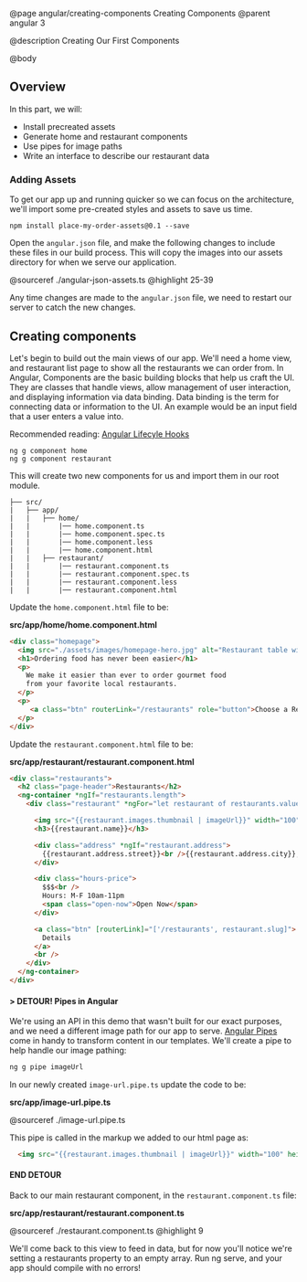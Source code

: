 @page angular/creating-components Creating Components
@parent angular 3

@description Creating Our First Components

@body

## Overview

In this part, we will:

- Install precreated assets
- Generate home and restaurant components
- Use pipes for image paths
- Write an interface to describe our restaurant data

### Adding Assets

To get our app up and running quicker so we can focus on the architecture, we'll import some pre-created styles and assets to save us time.

```shell
npm install place-my-order-assets@0.1 --save
```

Open the ``angular.json`` file, and make the following changes to include these files in our build process. This will copy the images into our assets directory for when we serve our application.

@sourceref ./angular-json-assets.ts
@highlight 25-39

Any time changes are made to the `angular.json` file, we need to restart our server to catch the new changes. 

## Creating components

Let's begin to build out the main views of our app. We'll need a home view, and restaurant list page to show all the restaurants we can order from. In Angular, Components are the basic building blocks that help us craft the UI. They are classes that handle views, allow management of user interaction, and displaying information via data binding. Data binding is the term for connecting data or information to the UI. An example would be an input field that a user enters a value into.

Recommended reading: <a href="https://angular.io/guide/lifecycle-hooks" target="_blank" >Angular Lifecyle Hooks</a>

```shell
ng g component home
ng g component restaurant
```

This will create two new components for us and import them in our root module.

```code
├── src/
|   ├── app/
|   |   ├── home/
|   |       |── home.component.ts
|   |       |── home.component.spec.ts
|   |       |── home.component.less
|   |       |── home.component.html
|   |   ├── restaurant/
|   |       |── restaurant.component.ts
|   |       |── restaurant.component.spec.ts
|   |       |── restaurant.component.less
|   |       |── restaurant.component.html
```

Update the `home.component.html` file to be:

__src/app/home/home.component.html__

```html
<div class="homepage">
  <img src="./assets/images/homepage-hero.jpg" alt="Restaurant table with glasses." width="250" height="380" />
  <h1>Ordering food has never been easier</h1>
  <p>
    We make it easier than ever to order gourmet food
    from your favorite local restaurants.
  </p>
  <p>
     <a class="btn" routerLink="/restaurants" role="button">Choose a Restaurant</a>
  </p>
</div>
```

Update the `restaurant.component.html` file to be:

__src/app/restaurant/restaurant.component.html__

```html
<div class="restaurants">
  <h2 class="page-header">Restaurants</h2>
  <ng-container *ngIf="restaurants.length">
    <div class="restaurant" *ngFor="let restaurant of restaurants.value">

      <img src="{{restaurant.images.thumbnail | imageUrl}}" width="100" height="100">
      <h3>{{restaurant.name}}</h3>

      <div class="address" *ngIf="restaurant.address">
        {{restaurant.address.street}}<br />{{restaurant.address.city}}, {{restaurant.address.state}} {{restaurant.address.zip}}
      </div>

      <div class="hours-price">
        $$$<br />
        Hours: M-F 10am-11pm
        <span class="open-now">Open Now</span>
      </div>

      <a class="btn" [routerLink]="['/restaurants', restaurant.slug]">
        Details
      </a>
      <br />
    </div>
  </ng-container>
</div>
```

#### > DETOUR! Pipes in Angular

We're using an API in this demo that wasn't built for our exact purposes, and we need a different image path for our app to serve. <a href="https://angular.io/guide/pipes" target="\_blank">Angular Pipes</a> come in handy to transform content in our templates. We'll create a pipe to help handle our image pathing:

```bash
ng g pipe imageUrl
```

In our newly created `image-url.pipe.ts` update the code to be:

__src/app/image-url.pipe.ts__

@sourceref ./image-url.pipe.ts

This pipe is called in the markup we added to our html page as:

```html
  <img src="{{restaurant.images.thumbnail | imageUrl}}" width="100" height="100">
  ```

#### END DETOUR

Back to our main restaurant component, in the ``restaurant.component.ts`` file:

__src/app/restaurant/restaurant.component.ts__

@sourceref ./restaurant.component.ts
@highlight 9

We'll come back to this view to feed in data, but for now you'll notice we're setting a restaurants property to an empty array. Run ng serve, and your app should compile with no errors!